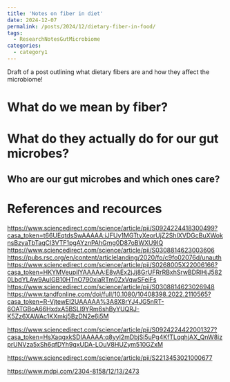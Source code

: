 ```yaml
---
title: 'Notes on fiber in diet'
date: 2024-12-07
permalink: /posts/2024/12/dietary-fiber-in-food/
tags:
  - ResearchNotesGutMicrobiome
categories:
  - category1
---
```


Draft of a post outlining what dietary fibers are and how they affect the microbiome!

What do we mean by fiber?
======



What do they actually do for our gut microbes?
======

Who are our gut microbes and which ones care?
------

References and recources
======

https://www.sciencedirect.com/science/article/pii/S0924224418300499?casa_token=t66UEqtdsSwAAAAA:iJFUy1MGTtyXeorUjZ2ShIXVDGcBuXWoknsBzyaTbTaqCl3VTF1pgAYznPAhGmg0D87oBWXU9IQ
https://www.sciencedirect.com/science/article/pii/S0308814623003606
https://pubs.rsc.org/en/content/articlelanding/2020/fo/c9fo02076d/unauth
https://www.sciencedirect.com/science/article/pii/S0268005X22006166?casa_token=HKYMVeupilYAAAAA:E8vAEx2jJj8GrUFRrRBxhSrwBDRlHjJ5820LbdYLAw9AuIGB10HTnO790xiaRTm0ZxVqwSFeiFs
https://www.sciencedirect.com/science/article/pii/S0308814623026948
https://www.tandfonline.com/doi/full/10.1080/10408398.2022.2110565?casa_token=R-VjtewEI2UAAAAA%3A8X8rYJ4JG5nRT-6OATGBoA66HxdxA5BSLI9YRm6shByYUQRJ-K5Zz6XAWAc1KXmkj5BzDN2e6j5M

https://www.sciencedirect.com/science/article/pii/S0924224422001327?casa_token=HsXaqgxkSDIAAAAA:q8yyl2mDbjSi5uPg4KfTLqqhjAX_QnW8izprUNVza5xSh6qfDYh9qxUDA-LOuV8HUZym510GZxM

https://www.sciencedirect.com/science/article/pii/S2213453021000677

https://www.mdpi.com/2304-8158/12/13/2473
